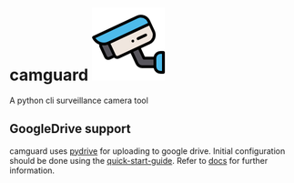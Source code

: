 # camguard ![camguard-logo](camguard-logo.png)
A python cli surveillance camera tool


## GoogleDrive support
camguard uses [pydrive](https://pypi.org/project/PyDrive/) for uploading to google drive.
Initial configuration should be done using the [quick-start-guide](https://googleworkspace.github.io/PyDrive/docs/build/html/quickstart.html).
Refer to [docs](https://googleworkspace.github.io/PyDrive/docs/build/html/index.html) for further information.
